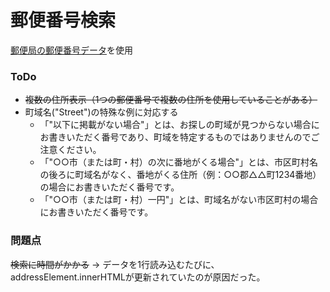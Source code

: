 # 郵便番号検索
[郵便局の郵便番号データ](https://www.post.japanpost.jp/zipcode/dl/readme.html)を使用

### ToDo
- ~~複数の住所表示（1つの郵便番号で複数の住所を使用していることがある）~~
- 町域名("Street")の特殊な例に対応する
  - 「"以下に掲載がない場合"」とは、お探しの町域が見つからない場合にお書きいただく番号であり、町域を特定するものではありませんのでご注意ください。
  - 「"○○市（または町・村）の次に番地がくる場合"」とは、市区町村名の後ろに町域名がなく、番地がくる住所（例：○○郡△△町1234番地）の場合にお書きいただく番号です。
  - 「"○○市（または町・村）一円"」とは、町域名がない市区町村の場合にお書きいただく番号です。

### 問題点
~~検索に時間がかかる~~ → データを1行読み込むたびに、addressElement.innerHTMLが更新されていたのが原因だった。